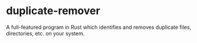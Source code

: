 # duplicate-remover
A full-featured program in Rust which identifies and removes duplicate files, directories, etc. on your system.
